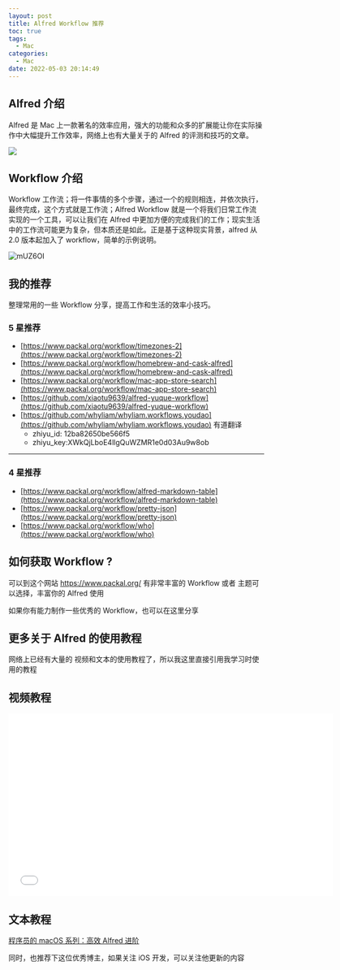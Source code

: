 ```yaml
---
layout: post
title: Alfred Workflow 推荐
toc: true
tags:
  - Mac
categories:
  - Mac
date: 2022-05-03 20:14:49
---
```


## Alfred 介绍

Alfred 是 Mac 上一款著名的效率应用，强大的功能和众多的扩展能让你在实际操作中大幅提升工作效率，网络上也有大量关于的 Alfred 的评测和技巧的文章。

![](https://cdn.sspai.com/attachment/origin/2016/02/19/311872.png?imageView2/2/w/1120/q/90/interlace/1/ignore-error/1)

## Workflow 介绍

Workflow 工作流；将一件事情的多个步骤，通过一个的规则相连，并依次执行，最终完成，这个方式就是工作流；Alfred Workflow 就是一个将我们日常工作流 实现的一个工具，可以让我们在 Alfred 中更加方便的完成我们的工作；现实生活中的工作流可能更为复杂，但本质还是如此。正是基于这种现实背景，alfred 从 2.0 版本起加入了 workflow，简单的示例说明。

![mUZ6OI](http://ipic-typora-samzong.oss-cn-qingdao.aliyuncs.com//uPic/mUZ6OI.png?x-oss-process=image/resize,w_960,m_lfit)

## 我的推荐

整理常用的一些 Workflow 分享，提高工作和生活的效率小技巧。

### 5 星推荐

- [https://www.packal.org/workflow/timezones-2](https://www.packal.org/workflow/timezones-2)
- [https://www.packal.org/workflow/homebrew-and-cask-alfred](https://www.packal.org/workflow/homebrew-and-cask-alfred)
- [https://www.packal.org/workflow/mac-app-store-search](https://www.packal.org/workflow/mac-app-store-search)
- [https://github.com/xiaotu9639/alfred-yuque-workflow](https://github.com/xiaotu9639/alfred-yuque-workflow)
- [https://github.com/whyliam/whyliam.workflows.youdao](https://github.com/whyliam/whyliam.workflows.youdao) 有道翻译
  - zhiyu_id: 12ba82650be566f5
  - zhiyu_key:XWkQjLboE4llgQuWZMR1e0d03Au9w8ob

---

### 4 星推荐

- [https://www.packal.org/workflow/alfred-markdown-table](https://www.packal.org/workflow/alfred-markdown-table)
- [https://www.packal.org/workflow/pretty-json](https://www.packal.org/workflow/pretty-json)
- [https://www.packal.org/workflow/who](https://www.packal.org/workflow/who)

## 如何获取 Workflow ?

可以到这个网站 <https://www.packal.org/>  有非常丰富的 Workflow 或者 主题可以选择，丰富你的 Alfred 使用

如果你有能力制作一些优秀的 Workflow，也可以在这里分享

## 更多关于 Alfred 的使用教程

网络上已经有大量的 视频和文本的使用教程了，所以我这里直接引用我学习时使用的教程

## 视频教程

<iframe width="640" height="360" src="//player.bilibili.com/player.html?aid=894481262&bvid=BV1GP4y1g7HJ&cid=700510300&page=1" scrolling="no" frameborder="no" framespacing="0" allowfullscreen="true"> </iframe>

## 文本教程

[程序员的 macOS 系列：高效 Alfred 进阶](https://ihtcboy.com/2020/02/09/2020-02-09_%E7%A8%8B%E5%BA%8F%E5%91%98%E7%9A%84macOS%E7%B3%BB%E5%88%97%EF%BC%9A%E9%AB%98%E6%95%88Alfred%E8%BF%9B%E9%98%B6/)

同时，也推荐下这位优秀博主，如果关注 iOS 开发，可以关注他更新的内容
